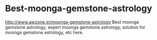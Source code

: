 # Best-moonga-gemstone-astrology
http://www.awzone.in/moonga-gemstone-astrology Best moonga gemstone astrology, expert moonga gemstone astrology, solution for moonga gemstone astrology, etc here.
